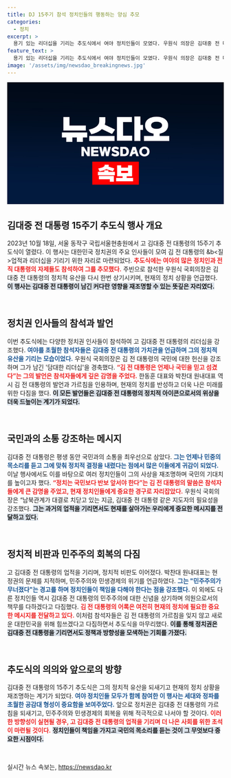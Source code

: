 ```yaml
---
title: DJ 15주기 참석 정치인들의 행동하는 양심 추모
categories:
  - 정치
excerpt: >
  용기 있는 리더십을 기리는 추도식에서 여야 정치인들이 모였다. 우원식 의장은 김대중 전 대통령의 헌신을 강조하며, 한동훈 대표와 박찬대 원내대표는 현재 정치의 위기를 언급했다. 이들의 발언이 새로운 논의를 불러일으킬 전망이다!
feature_text: >
  용기 있는 리더십을 기리는 추도식에서 여야 정치인들이 모였다. 우원식 의장은 김대중 전 대통령의 헌신을 강조하며, 한동훈 대표와 박찬대 원내대표는 현재 정치의 위기를 언급했다. 이들의 발언이 새로운 논의를 불러일으킬 전망이다!
image: '/assets/img/newsdao_breakingnews.jpg'
---
```


<p><img src="/assets/img/newsdao_breakingnews.jpg" alt="koreaapp 속보" /></p>

<h2 data-ke-size="size26">김대중 전 대통령 15주기 추도식 행사 개요</h2>

<p data-ke-size="size16">2023년 10월 18일, 서울 동작구 국립서울현충원에서 고 김대중 전 대통령의 15주기 추도식이 열렸다. 이 행사는 대한민국 정치권의 주요 인사들이 모여 김 전 대통령의 &b<질>업적</b>과 리더십을 기리기 위한 자리로 마련되었다. <b><span style="color: #ee2323;">추도식에는 여야의 많은 정치인과 전직 대통령의 자제들도 참석하여 그를 추모했다.</span></b> 주빈으로 참석한 우원식 국회의장은 김대중 전 대통령의 정치적 유산을 다시 한번 상기시키며, 현재의 정치 상황을 언급했다. <b><span style="background-color: #21538527;">이 행사는 김대중 전 대통령이 남긴 커다란 영향을 재조명할 수 있는 뜻깊은 자리였다.</span></b></p>

<p data-ke-size="size16">&nbsp;</p>

<h2 data-ke-size="size26">정치권 인사들의 참석과 발언</h2>

<p data-ke-size="size16">이번 추도식에는 다양한 정치권 인사들이 참석하여 고 김대중 전 대통령의 리더십을 강조했다. <b><span style="color: #1a5490;">여야를 초월한 참석자들은 김대중 전 대통령의 가치관을 언급하며 그의 정치적 유산을 기리는 모습이었다.</span></b> 우원식 국회의장은 김 전 대통령의 국민에 대한 헌신을 강조하며 그가 남긴 '담대한 리더십'을 경축했다. <b><span style="color: #ee2323;">“김 전 대통령은 언제나 국민을 믿고 섬겼다”는 그의 발언은 참석자들에게 깊은 감명을 주었다.</span></b> 한동훈 대표와 박찬대 원내대표 역시 김 전 대통령의 발언과 가르침을 인용하며, 현재의 정치를 반성하고 더욱 나은 미래를 위한 다짐을 했다. <b><span style="background-color: #21538527;">이 모든 발언들은 김대중 전 대통령의 정치적 아이콘으로서의 위상을 더욱 드높이는 계기가 되었다.</span></b></p>

<p data-ke-size="size16">&nbsp;</p>

<h2 data-ke-size="size26">국민과의 소통 강조하는 메시지</h2>

<p data-ke-size="size16">김대중 전 대통령은 평생 동안 국민과의 소통을 최우선으로 삼았다. <b><span style="color: #1a5490;">그는 언제나 민중의 목소리를 듣고 그에 맞춰 정치적 결정을 내렸다는 점에서 많은 이들에게 귀감이 되었다.</span></b> 이날 행사에서도 이를 바탕으로 여러 정치인들이 그의 사상을 재조명하며 국민의 기대치를 높이고자 했다. <b><span style="color: #ee2323;">“정치는 국민보다 반보 앞서야 한다”는 김 전 대통령의 말씀은 참석자들에게 큰 감명을 주었고, 현재 정치인들에게 중요한 경구로 자리잡았다.</span></b> 우원식 국회의장은 “남북관계가 대결로 치닫고 있는 지금, 김대중 전 대통령 같은 지도자의 필요성을 강조했다. <b><span style="background-color: #21538527;">그는 과거의 업적을 기리면서도 현재를 살아가는 우리에게 중요한 메시지를 전달하고 있다.</span></b></p>

<p data-ke-size="size16">&nbsp;</p>

<h2 data-ke-size="size26">정치적 비판과 민주주의 회복의 다짐</h2>

<p data-ke-size="size16">고 김대중 전 대통령의 업적을 기리며, 정치적 비판도 이어졌다. 박찬대 원내대표는 현 정권의 문제를 지적하며, 민주주의와 민생경제의 위기를 언급하였다. <b><span style="color: #1a5490;">그는 "민주주의가 무너졌다"는 경고를 하며 정치인들이 책임을 다해야 한다는 점을 강조했다.</span></b> 이 외에도 다른 정치인들 역시 김대중 전 대통령의 민주주의에 대한 신념을 상기하며 의원으로서의 책무를 다하겠다고 다짐했다. <b><span style="color: #ee2323;">김 전 대통령의 어록은 여전히 현재의 정치에 필요한 중요한 메시지를 전달하고 있다.</span></b> 이처럼 참석자들은 김 전 대통령의 가르침을 잊지 않고 새로운 대한민국을 위해 힘쓰겠다고 다짐하면서 추도식을 마무리했다. <b><span style="background-color: #21538527;">이를 통해 정치권은 김대중 전 대통령을 기리면서도 정책과 방향성을 모색하는 기회를 가졌다.</span></b></p>

<p data-ke-size="size16">&nbsp;</p>

<h2 data-ke-size="size26">추도식의 의의와 앞으로의 방향</h2>

<p data-ke-size="size16">김대중 전 대통령의 15주기 추도식은 그의 정치적 유산을 되새기고 현재의 정치 상황을 재조명하는 계기가 되었다. <b><span style="color: #1a5490;">여야 정치인들 모두가 함께 참여한 이 행사는 세대와 정파를 초월한 공감대 형성이 중요함을 보여주었다.</span></b> 앞으로 정치권은 김대중 전 대통령의 가르침을 되새기고, 민주주의와 민생경제의 회복을 위해 적극적으로 나서야 할 것이다. <b><span style="color: #ee2323;">이러한 방향성이 실현될 경우, 고 김대중 전 대통령의 업적을 기리며 더 나은 사회를 위한 초석이 마련될 것이다.</span></b> <b><span style="background-color: #21538527;">정치인들이 책임을 가지고 국민의 목소리를 듣는 것이 그 무엇보다 중요한 시점이다.</span></b></p>

<p data-ke-size="size16">&nbsp;</p>
실시간 뉴스 속보는, <a href="https://newsdao.kr" rel="dofollow">https://newsdao.kr</a>


